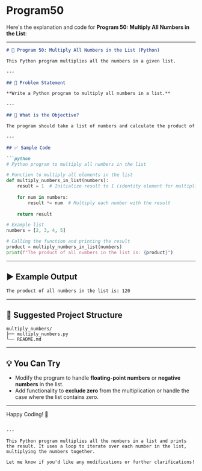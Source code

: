 # Program50
Here's the explanation and code for **Program 50: Multiply All Numbers in the List**:

---

```markdown
# 📝 Program 50: Multiply All Numbers in the List (Python)

This Python program multiplies all the numbers in a given list.

---

## 📌 Problem Statement

**Write a Python program to multiply all numbers in a list.**

---

## 🔢 What is the Objective?

The program should take a list of numbers and calculate the product of all the numbers. If the list is empty, the result should be 1 (since multiplying no numbers is conventionally defined as 1).

---

## ✅ Sample Code

```python
# Python program to multiply all numbers in the list

# Function to multiply all elements in the list
def multiply_numbers_in_list(numbers):
    result = 1  # Initialize result to 1 (identity element for multiplication)
    
    for num in numbers:
        result *= num  # Multiply each number with the result
    
    return result

# Example list
numbers = [2, 3, 4, 5]

# Calling the function and printing the result
product = multiply_numbers_in_list(numbers)
print(f"The product of all numbers in the list is: {product}")
```

---

## ▶️ Example Output

```bash
The product of all numbers in the list is: 120
```

---

## 📁 Suggested Project Structure

```
multiply_numbers/
├── multiply_numbers.py
└── README.md
```

---

## 💡 You Can Try

- Modify the program to handle **floating-point numbers** or **negative numbers** in the list.
- Add functionality to **exclude zero** from the multiplication or handle the case where the list contains zero.

---

Happy Coding! 🚀

```

---

This Python program multiplies all the numbers in a list and prints the result. It uses a loop to iterate over each number in the list, multiplying the numbers together.

Let me know if you'd like any modifications or further clarifications!
